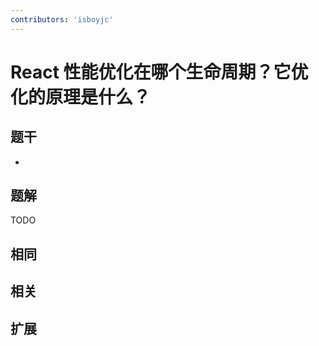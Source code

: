 ```yaml
---
contributors: 'isboyjc'
---
```


# React 性能优化在哪个生命周期？它优化的原理是什么？

## 题干

- 



## 题解

<!-- ::: details 点我查看题解 -->

  TODO

<!-- ::: -->



## 相同


## 相关


## 扩展

